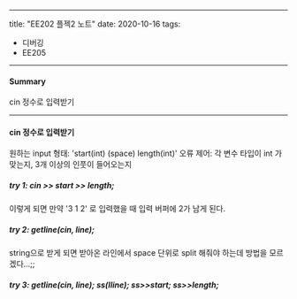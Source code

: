 
---
title: "EE202 플젝2 노트"
date: 2020-10-16
tags:
- 디버깅
- EE205
---

#### Summary
cin 정수로 입력받기

---

#### cin 정수로 입력받기
원하는 input 형태: 'start(int) (space) length(int)'
오류 제어: 각 변수 타입이 int 가 맞는지, 3개 이상의 인풋이 들어오는지

##### try 1: cin >> start >> length;
이렇게 되면 만약 '3 1 2' 로 입력했을 때 입력 버퍼에 2가 남게 된다.

##### try 2: getline(cin, line);
string으로 받게 되면 받아온 라인에서 space 단위로 split 해줘야 하는데 방법을 모르겠다...;;

##### try 3: getline(cin, line); ss(lline); ss>>start; ss>>length;

